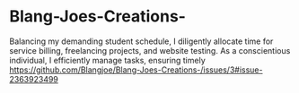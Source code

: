 # Blang-Joes-Creations-
Balancing my demanding student schedule, I diligently allocate time for service billing, freelancing projects, and website testing. As a conscientious individual, I efficiently manage tasks, ensuring timely 
https://github.com/Blangjoe/Blang-Joes-Creations-/issues/3#issue-2363923499
